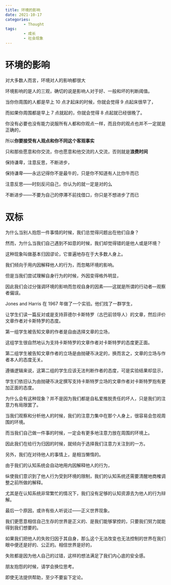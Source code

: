 ```yaml
---
title: 环境的影响
date: 2021-10-17
categories:
        - Thought
tags:
        - 成长
        - 社会现象
---
```


# 环境的影响

对大多数人而言，环境对人的影响都很大

环境影响的是人的三观，确切的说是影响人对于好、一般和坏的判断阈值。

当你你周围的人都是早上 10 点才起床的时候，你就会觉得 9 点起床很早了，

而如果你周围都是早上 7 点就起的，你就会觉得 8 点起就已经很晚了。

你没有必要也没有能力说服所有人都和你观点一样，而且你的观点也并不一定就是正确的，

所以**你要接受有人观点和你不同这个客观事实**

只和那些愿意和你交流，你也愿意和他交流的人交流，否则就是**浪费时间**

保持谦卑，注意反思，不断进步，

保持谦卑——永远记得你不是最牛的，只是你不知道有人比你牛而已

注意反思——时刻反问自己，你认为的就一定是对的么

不断进步——不要为自己的停滞不前找借口，你只是不想进步了而已

# 双标

为什么当别人抱怨一件事情的时候，我们总觉得问题出在他们自身？

然而，为什么当我们自己遇到不如意的时候，我们却觉得错的是他人或是环境？

这种现象叫做基本归因谬论，它普遍地存在于大多数人身上。

我们倾向于用内因解释他人的行为，而忽略环境的影响。

但是当我们尝试理解自身行为的时候，外因变得格外明显，

因此我们会过分强调环境的影响而忽视自身的因素——这就是所谓的行动者—观察者偏误。

Jones and Harris 在 1967 年做了一个实验。他们找了一群学生，

让学生们读一篇反对或是支持菲德尔卡斯特罗（古巴前领导人）的文章，然后评价文章作者对卡斯特罗的态度。

第一组学生被告知文章的作者是自由选择文章的立场，

这组学生很自然地认为支持卡斯特罗的文章作者对卡斯特罗的态度更正面。

第二组学生被告知文章作者的立场是由抛硬币决定的，换而言之，文章的立场与作者本人的态度无关。

遵循逻辑来说，这第二组的学生应该无法判断作者的态度，可是实验结果却显示，

学生们依旧认为由抛硬币决定撰写支持卡斯特罗立场的文章作者对卡斯特罗抱有更加正面的态度。

为什么会有这种现象？并不是因为我们都是自私爱推脱责任的坏人，只是我们的注意力有局限罢了。

当我们观察和分析他人的时候，我们的注意力集中在那个人身上，很容易会忽视周围的环境。

而当我们自己做一件事的时候，一定会有更多地注意力放在周围的环境上。

因此我们在给行为归因的时候，就倾向于选择我们注意力关注到的一方。

另外，我们在对待他人的事情上，是相当懒惰的。

由于我们的认知系统会自动地用内因解释他人的行为，

纵使我们意识到了他人行为受到环境的限制，我们的认知系统还需要清醒地商榷调整之前所做的解释。

尤其是在认知系统非常繁忙的情况下，我们没有足够的认知资源去为他人的行为辩解。

最后一个原因，或许有些人听说过——正义世界现象。

我们更愿意相信自己生存的世界是正义的、是我们能够掌控的，只要我们努力就能得到我们想要的。

如果我们把他人的失败归因于其自身，那么这个无法改变也无法控制的世界在我们眼中便还是好的、公正的。相信世界是好的，

失败都是因为他人自己的过错，这样的想法满足了我们内心底的安全感。

朋友抱怨的时候，请学会换位思考。

即使无法提供帮助，至少不要妄下定论。

